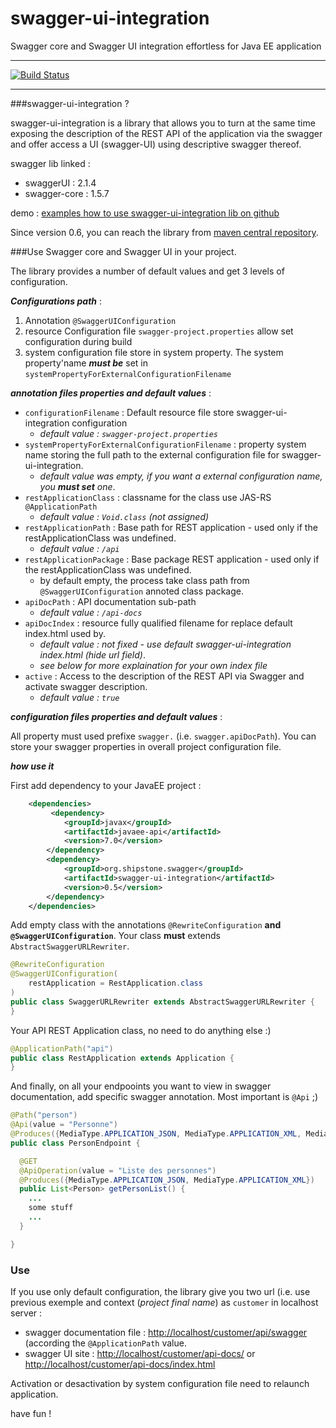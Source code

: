# swagger-ui-integration
Swagger core and Swagger UI integration effortless for Java EE application

---

[![Build Status](https://travis-ci.org/ptitbob/swagger-ui-integration.svg?branch=master)](https://travis-ci.org/ptitbob/swagger-ui-integration)

---

###swagger-ui-integration ?

swagger-ui-integration is a library that allows you to turn at the same time exposing the description of the REST API of the application via the swagger and offer access a UI (swagger-UI) using descriptive swagger thereof.

swagger lib linked : 

* swaggerUI : 2.1.4
* swagger-core : 1.5.7

demo : [examples how to use swagger-ui-integration lib on github](https://github.com/ptitbob/swagger-ui-integration-test)

Since version 0.6, you can reach the library from [maven central repository](http://mvnrepository.com/artifact/org.shipstone/swagger-ui-integration). 

###Use Swagger core and Swagger UI in your project.

The library provides a number of default values and get 3 levels of configuration.

***Configurations path*** :

1. Annotation ```@SwaggerUIConfiguration```
2. resource Configuration file ```swagger-project.properties``` allow set configuration during build
3. system configuration file store in system property. The system property'name ***must be*** set in ```systemPropertyForExternalConfigurationFilename ```

***annotation files properties and default values*** : 

* ```configurationFilename``` : Default resource file store swagger-ui-integration configuration
    * *default value : ```swagger-project.properties```*
* ```systemPropertyForExternalConfigurationFilename``` : property system name storing the full path to the external configuration file for swagger-ui-integration.
    * *default value was empty, if you want a external configuration name, you* ***must set*** *one*.
* ```restApplicationClass``` : classname for the class use JAS-RS ```@ApplicationPath```
    * *default value : ```Void.class``` (not assigned)*
* ```restApplicationPath``` : Base path for REST application - used only if the restApplicationClass was undefined.
    * *default value : ```/api```*
* ```restApplicationPackage``` : Base package REST application - used only if the restApplicationClass was undefined.
    * by default empty, the process take class path from ```@SwaggerUIConfiguration``` annoted class package.
* ```apiDocPath``` : API documentation sub-path
    * *default value : ```/api-docs```*
* ```apiDocIndex``` : resource fully qualified filename for replace default index.html used by.
    * *default value : not fixed - use default swagger-ui-integration index.html (hide url field)*.
    * *see below for more explaination for your own index file*
* ```active``` : Access to the description of the REST API via Swagger and activate swagger description.
    * *default value : ```true```*

***configuration files properties and default values*** : 

All property must used prefixe ```swagger.``` (i.e. ```swagger.apiDocPath```). You can store your swagger properties in overall project configuration file.

***how use it***

First add dependency to your JavaEE project : 

```xml
    <dependencies>
    	 <dependency>
            <groupId>javax</groupId>
            <artifactId>javaee-api</artifactId>
            <version>7.0</version>
        </dependency>
        <dependency>
            <groupId>org.shipstone.swagger</groupId>
            <artifactId>swagger-ui-integration</artifactId>
            <version>0.5</version>
        </dependency>
    </dependencies>
```
Add empty class with the annotations ```@RewriteConfiguration``` **and** **```@SwaggerUIConfiguration```**. Your class **must** extends ```AbstractSwaggerURLRewriter```.


```java
@RewriteConfiguration
@SwaggerUIConfiguration(
    restApplication = RestApplication.class
)
public class SwaggerURLRewriter extends AbstractSwaggerURLRewriter {
}
```
Your API REST Application class, no need to do anything else :)

```java
@ApplicationPath("api")
public class RestApplication extends Application {
}
```

And finally, on all your endpooints you want to view in swagger documentation, add specific swagger annotation. Most important is ```@Api``` ;)

```java
@Path("person")
@Api(value = "Personne")
@Produces({MediaType.APPLICATION_JSON, MediaType.APPLICATION_XML, MediaType.TEXT_PLAIN})
public class PersonEndpoint {

  @GET
  @ApiOperation(value = "Liste des personnes")
  @Produces({MediaType.APPLICATION_JSON, MediaType.APPLICATION_XML})
  public List<Person> getPersonList() {
    ...
    some stuff
    ...
  }

}
```

### Use 

If you use only default configuration, the library give you two url (i.e. use previous exemple and context (*project final name*) as ```customer``` in localhost server : 

* swagger documentation file : [http://localhost/customer/api/swagger](http://localhost/customer/api/swagger) (according the ```@ApplicationPath``` value.
* swagger UI site : [http://localhost/customer/api-docs/](http://localhost/customer/api-docs/) or [http://localhost/customer/api-docs/index.html](http://localhost/customer/api-docs/index.html)

Activation or desactivation by system configuration file need to relaunch application.

have fun !
